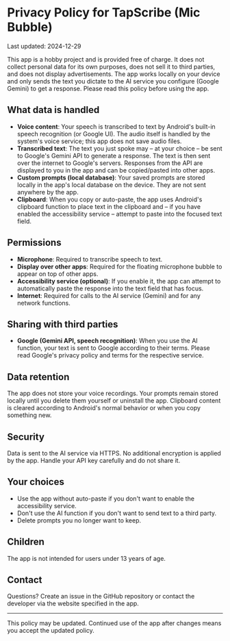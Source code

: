 # Privacy Policy for TapScribe (Mic Bubble)

Last updated: 2024-12-29

This app is a hobby project and is provided free of charge. It does not collect personal data for its own purposes, does not sell it to third parties, and does not display advertisements. The app works locally on your device and only sends the text you dictate to the AI service you configure (Google Gemini) to get a response. Please read this policy before using the app.

## What data is handled
- **Voice content**: Your speech is transcribed to text by Android's built-in speech recognition (or Google UI). The audio itself is handled by the system's voice service; this app does not save audio files.
- **Transcribed text**: The text you just spoke may – at your choice – be sent to Google's Gemini API to generate a response. The text is then sent over the internet to Google's servers. Responses from the API are displayed to you in the app and can be copied/pasted into other apps.
- **Custom prompts (local database)**: Your saved prompts are stored locally in the app's local database on the device. They are not sent anywhere by the app.
- **Clipboard**: When you copy or auto-paste, the app uses Android's clipboard function to place text in the clipboard and – if you have enabled the accessibility service – attempt to paste into the focused text field.

## Permissions
- **Microphone**: Required to transcribe speech to text.
- **Display over other apps**: Required for the floating microphone bubble to appear on top of other apps.
- **Accessibility service (optional)**: If you enable it, the app can attempt to automatically paste the response into the text field that has focus.
- **Internet**: Required for calls to the AI service (Gemini) and for any network functions.

## Sharing with third parties
- **Google (Gemini API, speech recognition)**: When you use the AI function, your text is sent to Google according to their terms. Please read Google's privacy policy and terms for the respective service.

## Data retention
The app does not store your voice recordings. Your prompts remain stored locally until you delete them yourself or uninstall the app. Clipboard content is cleared according to Android's normal behavior or when you copy something new.

## Security
Data is sent to the AI service via HTTPS. No additional encryption is applied by the app. Handle your API key carefully and do not share it.

## Your choices
- Use the app without auto-paste if you don't want to enable the accessibility service.
- Don't use the AI function if you don't want to send text to a third party.
- Delete prompts you no longer want to keep.

## Children
The app is not intended for users under 13 years of age.

## Contact
Questions? Create an issue in the GitHub repository or contact the developer via the website specified in the app.

---
This policy may be updated. Continued use of the app after changes means you accept the updated policy.